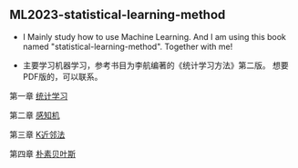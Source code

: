 ## ML2023-statistical-learning-method

* I Mainly study how to use Machine Learning. And I am using this book named "statistical-learning-method". Together with me!

* 主要学习机器学习，参考书目为李航编著的《统计学习方法》第二版。 想要PDF版的，可以联系。

第一章 [统计学习]()

第二章 [感知机](https://github.com/xyconggege/ML2023-statistical-learning-method/tree/main/Perceptron)

第三章 [K近邻法](https://github.com/xyconggege/ML2023-statistical-learning-method/tree/main/KNearestNeighbors)

第四章 [朴素贝叶斯](https://github.com/xyconggege/ML2023-statistical-learning-method/tree/main/NaiveBayes)
